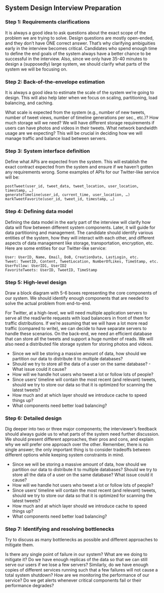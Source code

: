 ## System Design Interview Preparation

### **Step 1: Requirements clarifications**

It is always a good idea to ask questions about the exact scope of the problem we are trying to solve. Design questions are mostly open-ended, and they don’t have ONE correct answer. That’s why clarifying ambiguities early in the interview becomes critical. Candidates who spend enough time to define the end goals of the system always have a better chance to be successful in the interview. Also, since we only have 35-40 minutes to design a (supposedly) large system, we should clarify what parts of the system we will be focusing on.

### **Step 2: Back-of-the-envelope estimation**

It is always a good idea to estimate the scale of the system we’re going to design. This will also help later when we focus on scaling, partitioning, load balancing, and caching.

What scale is expected from the system (e.g., number of new tweets, number of tweet views, number of timeline generations per sec., etc.)?
How much storage will we need? We will have different storage requirements if users can have photos and videos in their tweets.
What network bandwidth usage are we expecting? This will be crucial in deciding how we will manage traffic and balance load between servers.

### **Step 3: System interface definition**

Define what APIs are expected from the system. This will establish the exact contract expected from the system and ensure if we haven’t gotten any requirements wrong. Some examples of APIs for our Twitter-like service will be:

```
postTweet(user_id, tweet_data, tweet_location, user_location, timestamp, …)  
generateTimeline(user_id, current_time, user_location, …)  
markTweetFavorite(user_id, tweet_id, timestamp, …)  
```

### **Step 4: Defining data model**

Defining the data model in the early part of the interview will clarify how data will flow between different system components. Later, it will guide for data partitioning and management. The candidate should identify various entities of the system, how they will interact with each other, and different aspects of data management like storage, transportation, encryption, etc. Here are some entities for our Twitter-like service:

```
User: UserID, Name, Email, DoB, CreationData, LastLogin, etc.
Tweet: TweetID, Content, TweetLocation, NumberOfLikes, TimeStamp, etc.
UserFollow: UserID1, UserID2
FavoriteTweets: UserID, TweetID, TimeStamp
```
### **Step 5: High-level design**

Draw a block diagram with 5-6 boxes representing the core components of our system. We should identify enough components that are needed to solve the actual problem from end-to-end.

For Twitter, at a high-level, we will need multiple application servers to serve all the read/write requests with load balancers in front of them for traffic distributions. If we’re assuming that we will have a lot more read traffic (compared to write), we can decide to have separate servers to handle these scenarios. On the back-end, we need an efficient database that can store all the tweets and support a huge number of reads. We will also need a distributed file storage system for storing photos and videos.

- Since we will be storing a massive amount of data, how should we partition our data to distribute it to multiple databases? 
- Should we try to store all the data of a user on the same database? - What issue could it cause?
- How will we handle hot users who tweet a lot or follow lots of people?
- Since users’ timeline will contain the most recent (and relevant) tweets, should we try to store our data so that it is optimized for scanning the latest tweets?
- How much and at which layer should we introduce cache to speed things up?
- What components need better load balancing?

### **Step 6: Detailed design**
Dig deeper into two or three major components; the interviewer’s feedback should always guide us to what parts of the system need further discussion. We should present different approaches, their pros and cons, and explain why we will prefer one approach over the other. Remember, there is no single answer; the only important thing is to consider tradeoffs between different options while keeping system constraints in mind.

- Since we will be storing a massive amount of data, how should we partition our data to distribute it to multiple databases? Should we try to store all the data of a user on the same database? What issue could it cause?
- How will we handle hot users who tweet a lot or follow lots of people?
- Since users’ timeline will contain the most recent (and relevant) tweets, should we try to store our data so that it is optimized for scanning the latest tweets?
- How much and at which layer should we introduce cache to speed things up?
- What components need better load balancing?

### **Step 7: Identifying and resolving bottlenecks**
Try to discuss as many bottlenecks as possible and different approaches to mitigate them.

Is there any single point of failure in our system? What are we doing to mitigate it?
Do we have enough replicas of the data so that we can still serve our users if we lose a few servers?
Similarly, do we have enough copies of different services running such that a few failures will not cause a total system shutdown?
How are we monitoring the performance of our service? Do we get alerts whenever critical components fail or their performance degrades?